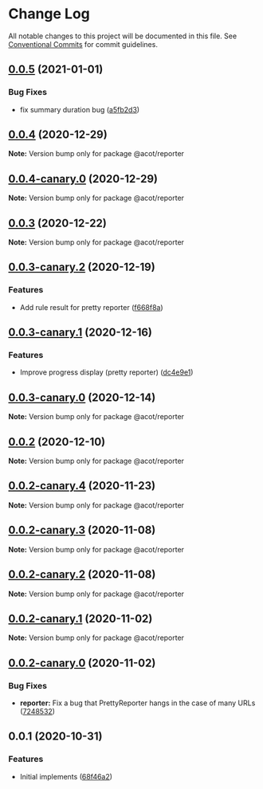 # Change Log

All notable changes to this project will be documented in this file.
See [Conventional Commits](https://conventionalcommits.org) for commit guidelines.

## [0.0.5](https://github.com/acot-a11y/acot/compare/@acot/reporter@0.0.4...@acot/reporter@0.0.5) (2021-01-01)

### Bug Fixes

- fix summary duration bug ([a5fb2d3](https://github.com/acot-a11y/acot/commit/a5fb2d34bc30967d284b37b24a0ea54220bf3565))

## [0.0.4](https://github.com/acot-a11y/acot/compare/@acot/reporter@0.0.4-canary.0...@acot/reporter@0.0.4) (2020-12-29)

**Note:** Version bump only for package @acot/reporter

## [0.0.4-canary.0](https://github.com/acot-a11y/acot/compare/@acot/reporter@0.0.3...@acot/reporter@0.0.4-canary.0) (2020-12-29)

**Note:** Version bump only for package @acot/reporter

## [0.0.3](https://github.com/acot-a11y/acot/compare/@acot/reporter@0.0.3-canary.2...@acot/reporter@0.0.3) (2020-12-22)

**Note:** Version bump only for package @acot/reporter

## [0.0.3-canary.2](https://github.com/acot-a11y/acot/compare/@acot/reporter@0.0.3-canary.1...@acot/reporter@0.0.3-canary.2) (2020-12-19)

### Features

- Add rule result for pretty reporter ([f668f8a](https://github.com/acot-a11y/acot/commit/f668f8a56e730ea31ece53f23d7fd2629e456211))

## [0.0.3-canary.1](https://github.com/acot-a11y/acot/compare/@acot/reporter@0.0.3-canary.0...@acot/reporter@0.0.3-canary.1) (2020-12-16)

### Features

- Improve progress display (pretty reporter) ([dc4e9e1](https://github.com/acot-a11y/acot/commit/dc4e9e1655408a499619a690798e06ef439844be))

## [0.0.3-canary.0](https://github.com/acot-a11y/acot/compare/@acot/reporter@0.0.2...@acot/reporter@0.0.3-canary.0) (2020-12-14)

**Note:** Version bump only for package @acot/reporter

## [0.0.2](https://github.com/acot-a11y/acot/compare/@acot/reporter@0.0.2-canary.4...@acot/reporter@0.0.2) (2020-12-10)

**Note:** Version bump only for package @acot/reporter

## [0.0.2-canary.4](https://github.com/acot-a11y/acot/compare/@acot/reporter@0.0.2-canary.3...@acot/reporter@0.0.2-canary.4) (2020-11-23)

**Note:** Version bump only for package @acot/reporter

## [0.0.2-canary.3](https://github.com/acot-a11y/acot/compare/@acot/reporter@0.0.2-canary.2...@acot/reporter@0.0.2-canary.3) (2020-11-08)

**Note:** Version bump only for package @acot/reporter

## [0.0.2-canary.2](https://github.com/acot-a11y/acot/compare/@acot/reporter@0.0.2-canary.1...@acot/reporter@0.0.2-canary.2) (2020-11-08)

**Note:** Version bump only for package @acot/reporter

## [0.0.2-canary.1](https://github.com/acot-a11y/acot/compare/@acot/reporter@0.0.2-canary.0...@acot/reporter@0.0.2-canary.1) (2020-11-02)

**Note:** Version bump only for package @acot/reporter

## [0.0.2-canary.0](https://github.com/acot-a11y/acot/compare/@acot/reporter@0.0.1...@acot/reporter@0.0.2-canary.0) (2020-11-02)

### Bug Fixes

- **reporter:** Fix a bug that PrettyReporter hangs in the case of many URLs ([7248532](https://github.com/acot-a11y/acot/commit/7248532c0380a0483a537c124173f2191027dd54))

## 0.0.1 (2020-10-31)

### Features

- Initial implements ([68f46a2](https://github.com/acot-a11y/acot/commit/68f46a250de7793795678ece40d23d927ddd075c))
